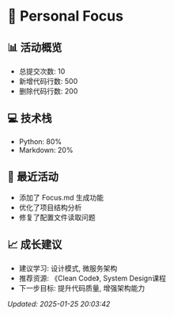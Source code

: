 # 👤 Personal Focus

## 📊 活动概览
- 总提交次数: 10
- 新增代码行数: 500
- 删除代码行数: 200

## 💻 技术栈
- Python: 80%
- Markdown: 20%

## 🔄 最近活动
- 添加了 Focus.md 生成功能
- 优化了项目结构分析
- 修复了配置文件读取问题

## 📈 成长建议
- 建议学习: 设计模式, 微服务架构
- 推荐资源: 《Clean Code》, System Design课程
- 下一步目标: 提升代码质量, 增强架构能力

*Updated: 2025-01-25 20:03:42*